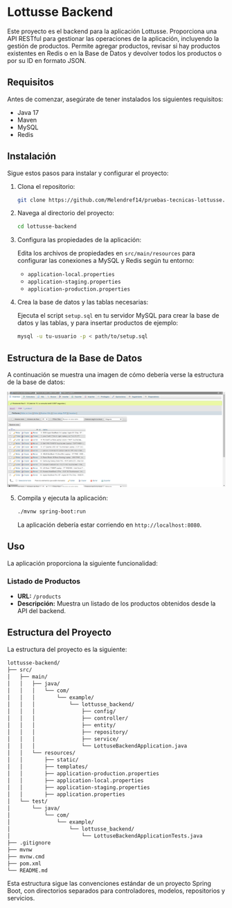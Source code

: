 # Lottusse Backend

Este proyecto es el backend para la aplicación Lottusse. Proporciona una API RESTful para gestionar las operaciones de la aplicación, incluyendo la gestión de productos. Permite agregar productos, revisar si hay productos existentes en Redis o en la Base de Datos y devolver todos los productos o por su ID en formato JSON.

## Requisitos

Antes de comenzar, asegúrate de tener instalados los siguientes requisitos:

- Java 17
- Maven
- MySQL
- Redis

## Instalación

Sigue estos pasos para instalar y configurar el proyecto:

1. Clona el repositorio:

    ```bash
    git clone https://github.com/Melendref14/pruebas-tecnicas-lottusse.git
    ```

2. Navega al directorio del proyecto:

    ```bash
    cd lottusse-backend
    ```

3. Configura las propiedades de la aplicación:

    Edita los archivos de propiedades en `src/main/resources` para configurar las conexiones a MySQL y Redis según tu entorno:

    - `application-local.properties`
    - `application-staging.properties`
    - `application-production.properties`

4. Crea la base de datos y las tablas necesarias:

    Ejecuta el script `setup.sql` en tu servidor MySQL para crear la base de datos y las tablas, y para insertar productos de ejemplo:

    ```bash
    mysql -u tu-usuario -p < path/to/setup.sql
    ```

## Estructura de la Base de Datos

A continuación se muestra una imagen de cómo debería verse la estructura de la base de datos:

![Estructura de la Base de Datos](./images/db_structure.png)

5. Compila y ejecuta la aplicación:

    ```bash
    ./mvnw spring-boot:run
    ```

    La aplicación debería estar corriendo en `http://localhost:8080`.

## Uso

La aplicación proporciona la siguiente funcionalidad:

### Listado de Productos

- **URL:** `/products`
- **Descripción:** Muestra un listado de los productos obtenidos desde la API del backend.

## Estructura del Proyecto

La estructura del proyecto es la siguiente:

```
lottusse-backend/
├── src/
│   ├── main/
│   │   ├── java/
│   │   │   └── com/
│   │   │       └── example/
│   │   │           └── lottusse_backend/
│   │   │               ├── config/
│   │   │               ├── controller/
│   │   │               ├── entity/
│   │   │               ├── repository/
│   │   │               ├── service/
│   │   │               └── LottuseBackendApplication.java
│   │   └── resources/
│   │       ├── static/
│   │       ├── templates/
│   │       ├── application-production.properties
│   │       ├── application-local.properties
│   │       ├── application-staging.properties
│   │       ├── application.properties
│   └── test/
│       └── java/
│           └── com/
│               └── example/
│                   └── lottusse_backend/
│                       └── LottuseBackendApplicationTests.java
├── .gitignore
├── mvnw
├── mvnw.cmd
├── pom.xml
└── README.md
```

Esta estructura sigue las convenciones estándar de un proyecto Spring Boot, con directorios separados para controladores, modelos, repositorios y servicios.